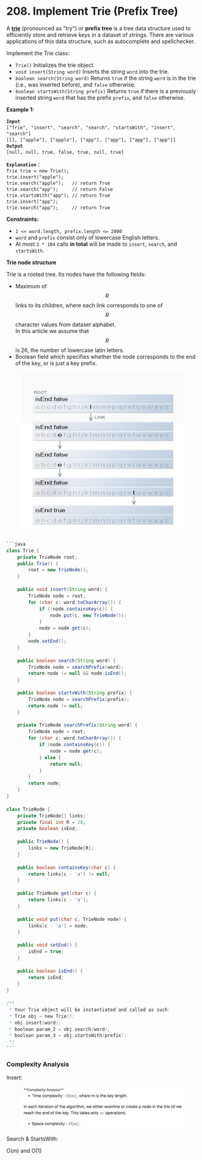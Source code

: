 # 208. Implement Trie (Prefix Tree)

A [**trie**](https://en.wikipedia.org/wiki/Trie) (pronounced as "try") or **prefix tree** is a tree data structure used to efficiently store and retrieve keys in a dataset of strings. There are various applications of this data structure, such as autocomplete and spellchecker.

Implement the Trie class:

* `Trie()` Initializes the trie object.
* `void insert(String word)` Inserts the string `word` into the trie.
* `boolean search(String word)` Returns `true` if the string `word` is in the trie (i.e., was inserted before), and `false` otherwise.
* `boolean startsWith(String prefix)` Returns `true` if there is a previously inserted string `word` that has the prefix `prefix`, and `false` otherwise.

&#x20;

**Example 1:**

<pre><code><strong>Input
</strong>["Trie", "insert", "search", "search", "startsWith", "insert", "search"]
[[], ["apple"], ["apple"], ["app"], ["app"], ["app"], ["app"]]
<strong>Output
</strong>[null, null, true, false, true, null, true]

<strong>Explanation：
</strong>Trie trie = new Trie();
trie.insert("apple");
trie.search("apple");   // return True
trie.search("app");     // return False
trie.startsWith("app"); // return True
trie.insert("app");
trie.search("app");     // return True
</code></pre>

&#x20;

**Constraints:**

* `1 <= word.length, prefix.length <= 2000`
* `word` and `prefix` consist only of lowercase English letters.
* At most `3 * 104` calls **in total** will be made to `insert`, `search`, and `startsWith`.



**Trie node structure**

Trie is a rooted tree. Its nodes have the following fields:

* Maximum of $$R$$ links to its children, where each link corresponds to one of $$R$$ character values from dataset alphabet.\
  In this article we assume that $$R$$ is 26, the number of lowercase latin letters.
* Boolean field which specifies whether the node corresponds to the end of the key, or is just a key prefix.

<figure><img src="../../../.gitbook/assets/image (4) (1) (1) (1).png" alt=""><figcaption></figcaption></figure>

````java
```java
class Trie {
    private TrieNode root;
    public Trie() {
        root = new TrieNode();
    }
    
    public void insert(String word) {
        TrieNode node = root;
        for (char c: word.toCharArray()) {
            if (!node.containsKey(c)) {
                node.put(c, new TrieNode());
            }
            node = node.get(c);
        }
        node.setEnd();
    }
    
    public boolean search(String word) {
        TrieNode node = searchPrefix(word);
        return node != null && node.isEnd();
    }
    
    public boolean startsWith(String prefix) {
        TrieNode node = searchPrefix(prefix);
        return node != null;
    }

    private TrieNode searchPrefix(String word) {
        TrieNode node = root;
        for (char c: word.toCharArray()) {
            if (node.containsKey(c)) {
                node = node.get(c);
            } else {
                return null;
            }
        }
        return node;
    }
}

class TrieNode {
    private TrieNode[] links;
    private final int R = 26;
    private boolean isEnd;

    public TrieNode() {
        links = new TrieNode[R];
    }

    public boolean containsKey(char c) {
        return links[c - 'a'] != null;
    }

    public TrieNode get(char c) {
        return links[c - 'a'];
    }

    public void put(char c, TrieNode node) {
        links[c - 'a'] = node;
    }

    public void setEnd() {
        isEnd = true;
    }

    public boolean isEnd() {
        return isEnd;
    }
}

/**
 * Your Trie object will be instantiated and called as such:
 * Trie obj = new Trie();
 * obj.insert(word);
 * boolean param_2 = obj.search(word);
 * boolean param_3 = obj.startsWith(prefix);
 */
```
````

### Complexity Analysis

Insert:

<figure><img src="../../../.gitbook/assets/image (7) (1) (1) (1).png" alt="" width="563"><figcaption></figcaption></figure>

Search & StartsWith:

O(m) and O(1)
